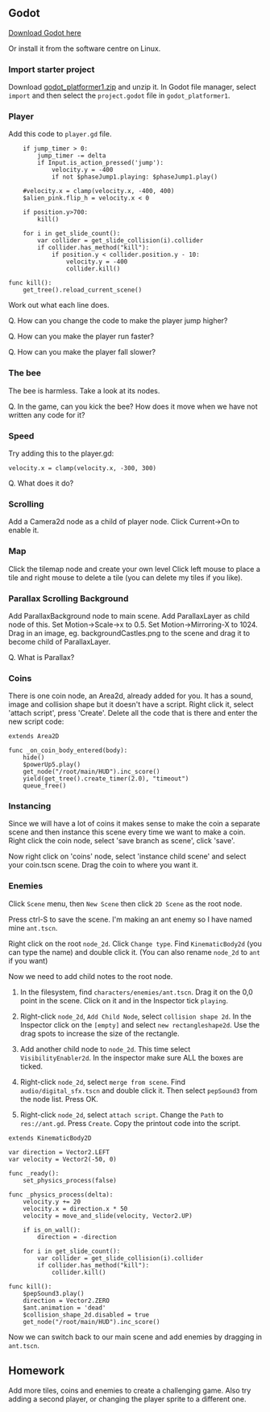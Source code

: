 ## Godot

[Download Godot here](https://godotengine.org/download)

Or install it from the software centre on Linux.

### Import starter project

Download [godot_platformer1.zip](/godot_platformer1.zip) and unzip it.  In Godot file manager, select `import` and then select the `project.godot` file in `godot_platformer1`.

### Player

Add this code to `player.gd` file.

```
	if jump_timer > 0:
		jump_timer -= delta
		if Input.is_action_pressed('jump'):
			velocity.y = -400
			if not $phaseJump1.playing: $phaseJump1.play()

	#velocity.x = clamp(velocity.x, -400, 400)
	$alien_pink.flip_h = velocity.x < 0
	
	if position.y>700:
		kill()

	for i in get_slide_count():
		var collider = get_slide_collision(i).collider
		if collider.has_method("kill"):
			if position.y < collider.position.y - 10:
				velocity.y = -400
				collider.kill()

func kill():
	get_tree().reload_current_scene()
```

Work out what each line does.

Q. How can you change the code to make the player jump higher?

Q. How can you make the player run faster?

Q. How can you make the player fall slower?

### The bee

The bee is harmless.  Take a look at its nodes.

Q. In the game, can you kick the bee?  How does it move when we have not written any code for it?

### Speed

Try adding this to the player.gd:

    velocity.x = clamp(velocity.x, -300, 300)

Q. What does it do?

### Scrolling

Add a Camera2d node as a child of player node.  Click Current->On to enable it.

### Map

Click the tilemap node and create your own level  Click left mouse to place a tile and right mouse to delete a tile (you can delete my tiles if you like).

### Parallax Scrolling Background

Add ParallaxBackground node to main scene.  Add ParallaxLayer as child node of this.  Set Motion->Scale->x to 0.5.  Set Motion->Mirroring-X to 1024.  Drag in an image, eg. backgroundCastles.png to the scene and drag it to become child of ParallaxLayer.

Q. What is Parallax?

### Coins

There is one coin node, an Area2d, already added for you.  It has a sound, image and collision shape but it doesn't have a script.  Right click it, select 'attach script', press 'Create'.  Delete all the code that is there and enter the new script code:
```
extends Area2D

func _on_coin_body_entered(body):
	hide()
	$powerUp5.play()
	get_node("/root/main/HUD").inc_score()
	yield(get_tree().create_timer(2.0), "timeout")
	queue_free()
```

### Instancing

Since we will have a lot of coins it makes sense to make the coin a separate scene and then instance this scene every time we want to make a coin. Right click the coin node, select 'save branch as scene', click 'save'.

Now right click on 'coins' node, select 'instance child scene' and select your coin.tscn scene.  Drag the coin to where you want it.

### Enemies

Click `Scene` menu, then `New Scene` then click `2D Scene` as the root node. 

Press ctrl-S to save the scene.  I'm making an ant enemy so I have named mine `ant.tscn`.

Right click on the root `node_2d`.  Click  `Change type`.  Find  `KinematicBody2d` (you can type the name) and double click it.  (You can also rename `node_2d` to `ant` if you want)

Now we need to add child notes to the root node.

1. In the filesystem, find `characters/enemies/ant.tscn`.  Drag it on the 0,0 point in the scene.  Click on it and in the Inspector tick `playing`.

2. Right-click `node_2d`, `Add Child Node`, select `collision shape 2d`.  In the Inspector click on the `[empty]` and select `new rectangleshape2d`.  Use the drag spots to increase the size of the rectangle.

3. Add another child node to `node_2d`.  This time select `VisibilityEnabler2d`.  In the inspector make sure ALL the boxes are ticked.

4. Right-click `node_2d`, select `merge from scene`.  Find `audio/digital_sfx.tscn` and double click it.  Then select `pepSound3` from the node list.  Press OK.

5. Right-click `node_2d`, select `attach script`.  Change the `Path` to `res://ant.gd`.  Press `Create`.  Copy the printout code into the script.


```
extends KinematicBody2D

var direction = Vector2.LEFT
var velocity = Vector2(-50, 0)

func _ready():
	set_physics_process(false)

func _physics_process(delta):
	velocity.y += 20
	velocity.x = direction.x * 50
	velocity = move_and_slide(velocity, Vector2.UP)
	
	if is_on_wall():
		direction = -direction
		
	for i in get_slide_count():
		var collider = get_slide_collision(i).collider
		if collider.has_method("kill"):
			collider.kill()

func kill():
	$pepSound3.play()
	direction = Vector2.ZERO
	$ant.animation = 'dead'
	$collision_shape_2d.disabled = true
	get_node("/root/main/HUD").inc_score()
```

Now we can switch back to our main scene and add enemies by dragging in `ant.tscn`.

## Homework

Add more tiles, coins and enemies to create a challenging game.  Also try adding a second player, or changing the player sprite to a different one.



